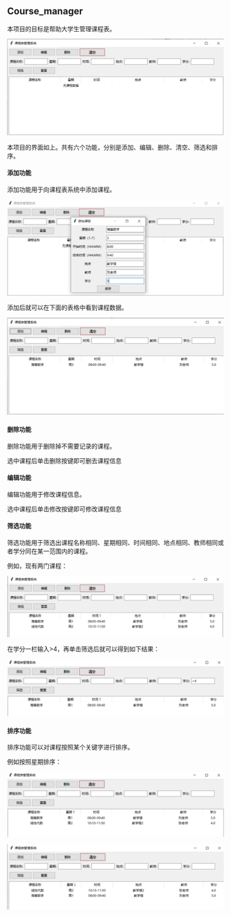 ## Course_manager

本项目的目标是帮助大学生管理课程表。

![image-20250411204743675](./docs/images/image-20250411204743675.png)

本项目的界面如上。共有六个功能，分别是添加、编辑、删除、清空、筛选和排序。

#### 添加功能

添加功能用于向课程表系统中添加课程。

![image-20250411204855242](./docs/images/image-20250411204855242.png)

添加后就可以在下面的表格中看到课程数据。

![image-20250411204920081](./docs/images/image-20250411204920081.png)

#### 删除功能

删除功能用于删除掉不需要记录的课程。

选中课程后单击删除按键即可删去课程信息

#### 编辑功能

编辑功能用于修改课程信息。

选中课程后单击修改按键即可修改课程信息

#### 筛选功能

筛选功能用于筛选出课程名称相同、星期相同、时间相同、地点相同、教师相同或者学分同在某一范围内的课程。

例如，现有两门课程：

![image-20250411205357918](./docs/images/image-20250411205357918.png)

在学分一栏输入>4，再单击筛选后就可以得到如下结果：

![image-20250411205436496](./docs/images/image-20250411205436496.png)

#### 排序功能

排序功能可以对课程按照某个关键字进行排序。

例如按照星期排序：

![image-20250411211522476](./docs/images/image-20250411211522476.png)

![image-20250411211530275](./docs/images/image-20250411211530275.png)